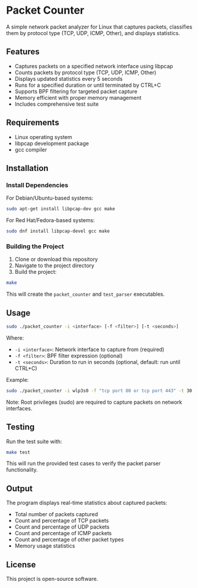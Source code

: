 # Packet Counter

A simple network packet analyzer for Linux that captures packets, classifies them by protocol type (TCP, UDP, ICMP, Other), and displays statistics.

## Features

- Captures packets on a specified network interface using libpcap
- Counts packets by protocol type (TCP, UDP, ICMP, Other)
- Displays updated statistics every 5 seconds
- Runs for a specified duration or until terminated by CTRL+C
- Supports BPF filtering for targeted packet capture
- Memory efficient with proper memory management
- Includes comprehensive test suite

## Requirements

- Linux operating system
- libpcap development package
- gcc compiler

## Installation

### Install Dependencies

For Debian/Ubuntu-based systems:
```bash
sudo apt-get install libpcap-dev gcc make
```

For Red Hat/Fedora-based systems:
```bash
sudo dnf install libpcap-devel gcc make
```

### Building the Project

1. Clone or download this repository
2. Navigate to the project directory
3. Build the project:

```bash
make
```

This will create the `packet_counter` and `test_parser` executables.

## Usage

```bash
sudo ./packet_counter -i <interface> [-f <filter>] [-t <seconds>]
```

Where:
- `-i <interface>`: Network interface to capture from (required)
- `-f <filter>`: BPF filter expression (optional)
- `-t <seconds>`: Duration to run in seconds (optional, default: run until CTRL+C)

Example:
```bash
sudo ./packet_counter -i wlp3s0 -f "tcp port 80 or tcp port 443" -t 30
```

Note: Root privileges (sudo) are required to capture packets on network interfaces.

## Testing

Run the test suite with:
```bash
make test
```

This will run the provided test cases to verify the packet parser functionality.

## Output

The program displays real-time statistics about captured packets:
- Total number of packets captured
- Count and percentage of TCP packets
- Count and percentage of UDP packets
- Count and percentage of ICMP packets
- Count and percentage of other packet types
- Memory usage statistics

## License

This project is open-source software.
